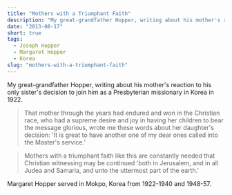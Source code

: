 ```yaml
---
title: "Mothers with a Triumphant Faith"
description: "My great-grandfather Hopper, writing about his mother's reaction to his only sister's decision to join him as a Presbyterian missionary in Korea in 1922."
date: "2013-08-17"
short: true
tags:
  - Joseph Hopper
  - Margaret Hopper
  - Korea
slug: "mothers-with-a-triumphant-faith"
---
```


My great-grandfather Hopper, writing about his mother's reaction to his only sister's decision to join him as a Presbyterian missionary in Korea in 1922.

> That mother through the years had endured and won in the Christian race, who had a supreme desire and joy in having her children to bear the message glorious, wrote me these words about her daughter's decision: 'It is great to have another one of my dear ones called into the Master's service.'

> Mothers with a triumphant faith like this are constantly needed that Christian witnessing may be continued 'both in Jerusalem, and in all Judea and Samaria, and unto the uttermost part of the earth.'

Margaret Hopper served in Mokpo, Korea from 1922-1940 and 1948-57.
